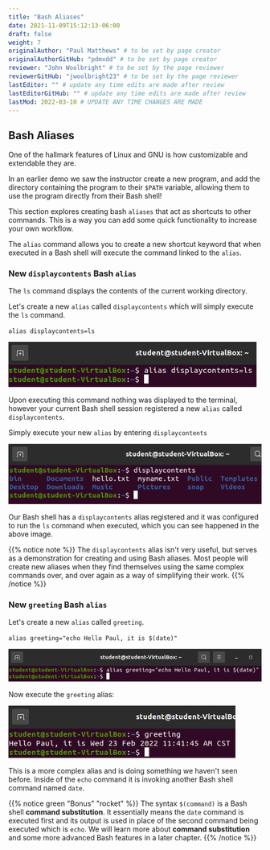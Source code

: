 ```yaml
---
title: "Bash Aliases"
date: 2021-11-09T15:12:13-06:00
draft: false
weight: 7
originalAuthor: "Paul Matthews" # to be set by page creator
originalAuthorGitHub: "pdmxdd" # to be set by page creator
reviewer: "John Woolbright" # to be set by the page reviewer
reviewerGitHub: "jwoolbright23" # to be set by the page reviewer
lastEditor: "" # update any time edits are made after review
lastEditorGitHub: "" # update any time edits are made after review
lastMod: 2022-03-10 # UPDATE ANY TIME CHANGES ARE MADE
---
```


## Bash Aliases

One of the hallmark features of Linux and GNU is how customizable and extendable they are.

In an earlier demo we saw the instructor create a new program, and add the directory containing the program to their `$PATH` variable, allowing them to use the program directly from their Bash shell!

This section explores creating bash `aliases` that act as shortcuts to other commands. This is a way you can add some quick functionality to increase your own workflow.

The `alias` command allows you to create a new shortcut keyword that when executed in a Bash shell will execute the command linked to the `alias`.

### New `displaycontents` Bash `alias`

The `ls` command displays the contents of the current working directory.

Let's create a new `alias` called `displaycontents` which will simply execute the `ls` command.

`alias displaycontents=ls`

![alias displaycontents=ls](pictures/alias-displaycontents.png)

Upon executing this command nothing was displayed to the terminal, however your current Bash shell session registered a new `alias` called `displaycontents`.

Simply execute your new `alias` by entering `displaycontents`

![displaycontents](pictures/displaycontents.png)

Our Bash shell has a `displaycontents` alias registered and it was configured to run the `ls` command when executed, which you can see happened in the above image.

{{% notice note %}}
The `displaycontents` alias isn't very useful, but serves as a demonstration for creating and using Bash aliases. Most people will create new aliases when they find themselves using the same complex commands over, and over again as a way of simplifying their work.
{{% /notice %}}

### New `greeting` Bash `alias`

Let's create a new `alias` called `greeting`.

`alias greeting="echo Hello Paul, it is $(date)"`

![alias greeting="echo Hello Paul, it is $(date)"](pictures/new-greeting-alias.png)

Now execute the `greeting` alias:

![greeting](pictures/executing-greeting-alias.png)

This is a more complex alias and is doing something we haven't seen before. Inside of the `echo` command it is invoking another Bash shell command named `date`. 

{{% notice green "Bonus" "rocket" %}}
The syntax `$(command)` is a Bash shell **command substitution**. It essentially means the `date` command is executed first and its output is used in place of the second command being executed which is `echo`. We will learn more about **command substitution** and some more advanced Bash features in a later chapter.
{{% /notice %}}